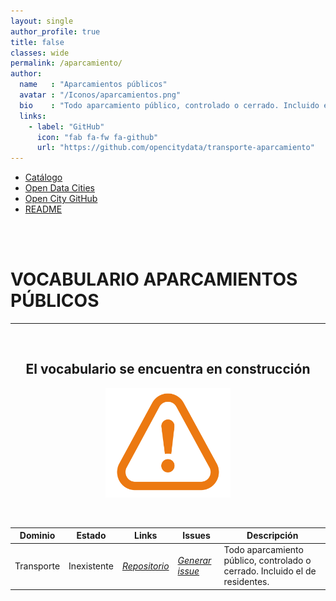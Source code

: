 ```yaml
---
layout: single
author_profile: true 
title: false
classes: wide
permalink: /aparcamiento/
author:
  name   : "Aparcamientos públicos"
  avatar : "/Iconos/aparcamientos.png"
  bio    : "Todo aparcamiento público, controlado o cerrado. Incluido el de residentes."
  links:
    - label: "GitHub"
      icon: "fab fa-fw fa-github"
      url: "https://github.com/opencitydata/transporte-aparcamiento"
---
```



 
<head>

<link href="/FEMPTFG/stylesheet.css" rel="stylesheet"/>
  
  <nav class="style-4">
<ul class="menu-4">
	<li class="current"><a href="https://fempcatalogo.github.io/FEMPTFG/" data-hover="Catálogo">Catálogo</a></li>
	<li class="left"><a href="http://vocab.linkeddata.es/datosabiertos/" data-hover="Open Data Cities">Open Data Cities</a></li>
	<li class="left"><a href="https://github.com/opencitydata/" data-hover="Open City GitHub">Open City GitHub</a></li>
<li class="left"><a href="https://github.com/opencitydata/transporte-aparcamiento/blob/master/README.md" data-hover="README">README</a></li>
</ul>
	</nav>
	<br><br>
 
 
</head>





<div id="bodyid">


<h1> VOCABULARIO APARCAMIENTOS PÚBLICOS </h1>
</div>
  
---

&nbsp;
 


<h2 float="right" align="center"> El vocabulario se encuentra en construcción </h2>

<p float="right" align="center">   
<img src="/assets/images/constrA.png" alt="Construction" width="200"/>
</p>

  
  &nbsp;
  &nbsp;
  &nbsp;
  

  
| Dominio |  Estado  |   Links   |   Issues   |   Descripción   | 
| -------- | -------- | --------- | ---------- | --------------- | 
| Transporte | Inexistente | *[Repositorio](https://github.com/opencitydata/transporte-aparcamiento)*  |  *[Generar issue](https://github.com/opencitydata/transporte-aparcamiento/issues)*   | Todo aparcamiento público, controlado o cerrado. Incluido el de residentes. |  
 
 

 
&nbsp;


